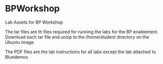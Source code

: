 # BPWorkshop
Lab Assets for BP Workshop

The tar files are th files required for running the labs for the BP enablement. 
Download each tar file and unzip to the /home/student directory on the Ubuntu image.

The PDF files are the lab instructions for all labs except the lab attached to Bluedemos.
